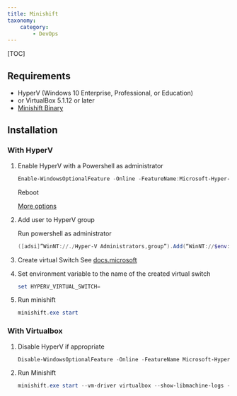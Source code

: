 ```yaml
---
title: Minishift
taxonomy:
    category:
        - DevOps
---
```


[TOC]

## Requirements

- HyperV (Windows 10 Enterprise, Professional, or Education)
- or VirtualBox 5.1.12 or later
- [Minishift Binary](https://github.com/minishift/minishift/releases)

## Installation

### With HyperV

1. Enable HyperV with a Powershell as administrator

    ```powershell
    Enable-WindowsOptionalFeature -Online -FeatureName:Microsoft-Hyper-V -All
    ```
    Reboot

    [More options](https://docs.microsoft.com/en-us/virtualization/hyper-v-on-windows/quick-start/enable-hyper-v)

1. Add user to HyperV group

	Run powershell as administrator
	```powershell
    ([adsi]”WinNT://./Hyper-V Administrators,group”).Add(“WinNT://$env:UserDomain/$env:Username,user”)
    ```

1. Create virtual Switch
	See [docs.microsoft](https://docs.microsoft.com/en-us/virtualization/hyper-v-on-windows/quick-start/connect-to-network)

1. Set environment variable to the name of the created virtual switch

    ```powershell
    set HYPERV_VIRTUAL_SWITCH=
    ```

1. Run minishift

    ```powershell
    minishift.exe start
    ```

### With Virtualbox

1. Disable HyperV if appropriate

    ```powershell
    Disable-WindowsOptionalFeature -Online -FeatureName Microsoft-Hyper-V-All
    ```
1. Run Minishift

    ```powershell
    minishift.exe start --vm-driver virtualbox --show-libmachine-logs --iso-url file://C:/path/to/minishift-b2d.iso
    ```
